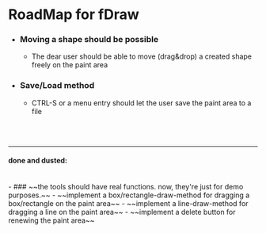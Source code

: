 # RoadMap for fDraw

- ### Moving a shape should be possible
  - The dear user should be able to move (drag&drop) a created shape freely on the paint area

- ### Save/Load method
  - CTRL-S or a menu entry should let the user save the paint area to a file
  
<br/>
<br/>

---

#### done and dusted:
<br/>
- ### ~~the tools should have real functions. now, they're just for demo purposes.~~
  - ~~implement a box/rectangle-draw-method for dragging a box/rectangle on the paint area~~
  - ~~implement a line-draw-method for dragging a line on the paint area~~
  - ~~implement a delete button for renewing the paint area~~
